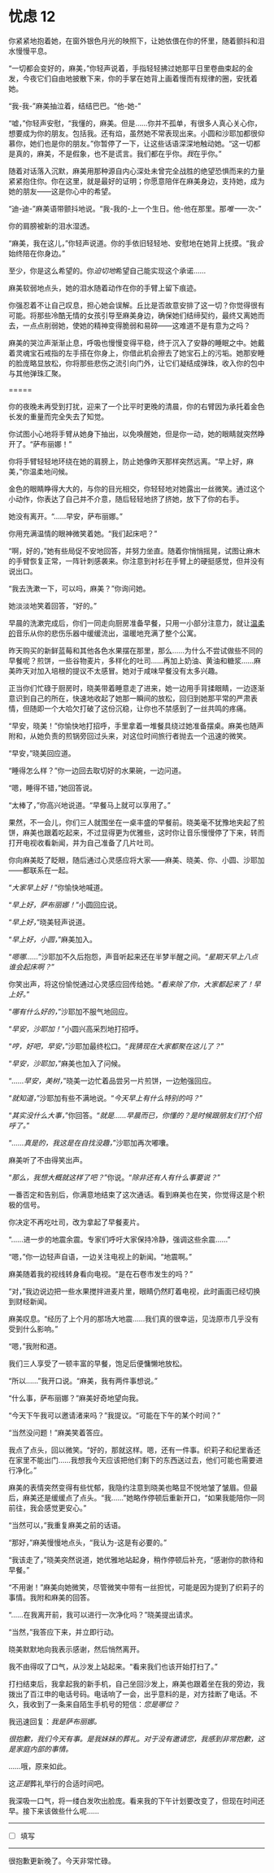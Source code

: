 # 忧虑 12

你紧紧地抱着她，在窗外银色月光的映照下，让她依偎在你的怀里，随着颤抖和泪水慢慢平息。

“一切都会变好的，麻美，”你轻声说着，手指轻轻拂过她那平日里卷曲束起的金发，今夜它们自由地披散下来，你的手掌在她背上画着慢而有规律的圈，安抚着她。

“我-我-”麻美抽泣着，结结巴巴。“他-她-”

“嘘，”你轻声安慰，“我懂的，麻美。但是……你并不孤单，有很多人真心关心你，想要成为你的朋友。包括我。还有焰，虽然她不常表现出来。小圆和沙耶加都很仰慕你，她们也是你的朋友。”你暂停了一下，让这些话语深深地触动她。“这一切都是真的，麻美，不是假象，也不是谎言。我们都在乎你。*我*在乎你。”

随着对话落入沉默，麻美用那种源自内心深处未曾完全战胜的绝望恐惧而来的力量紧紧抱住你。你在这里，就是最好的证明；你愿意陪伴在麻美身边，支持她，成为她的朋友——这是你心中的希望。

“迪-迪-”麻美语带颤抖地说。“我-我的-上一个生日。他-他在那里。那*唯一*一次-”

你的肩膀被新的泪水湿透。

“麻美，我在这儿，”你轻声说道。你的手依旧轻轻地、安慰地在她背上抚摸。“我*会*始终陪在你身边。”

至少，你是这么希望的。你*迫切地*希望自己能实现这个承诺……

麻美软弱地点头，她的泪水随着动作在你的手臂上留下痕迹。

你强忍着不让自己叹息，担心她会误解。丘比是否故意安排了这一切？你觉得很有可能。将那些冷酷无情的女孩引导至麻美身边，确保她们结缔契约，最终又离她而去，一点点削弱她，使她的精神变得脆弱和易碎——这难道不是有意为之吗？

麻美的哭泣声渐渐止息，呼吸也慢慢变得平稳，终于沉入了安静的睡眠之中。她戴着灵魂宝石戒指的左手搭在你身上，你借此机会擦去了她宝石上的污垢。她那安睡的脸庞略显放松，你将那些悲伤之流引向门外，让它们凝结成弹珠，收入你的包中与其他弹珠汇聚。

\=====​

你的夜晚未再受到打扰，迎来了一个比平时更晚的清晨，你的右臂因为承托着金色长发的重量而完全失去了知觉。

你试图小心地将手臂从她身下抽出，以免唤醒她，但是你一动，她的眼睛就突然睁开了。“萨布丽娜！”

你将手臂轻轻地环绕在她的肩膀上，防止她像昨天那样突然远离。“早上好，麻美，”你温柔地问候。

金色的眼睛睁得大大的，与你的目光相交，你轻轻地对她露出一丝微笑。通过这个小动作，你表达了自己并不介意，随后轻轻地挤了挤她，放下了你的右手。

她没有离开。“……早安，萨布丽娜。”

你用充满温情的眼神微笑着她。“我们起床吧？”

“啊，好的，”她有些局促不安地回答，并努力坐直。随着你悄悄摇晃，试图让麻木的手臂恢复正常，一阵针刺感袭来。你注意到衬衫在手臂上的硬挺感觉，但并没有说出口。

“我去洗漱一下，可以吗，麻美？”你询问她。

她淡淡地笑着回答，“好的。”

早晨的洗漱完成后，你们一同走向厨房准备早餐，只用一小部分注意力，就让[温柔的](https://www.youtube.com/watch?v=PAu4TajHYLk)音乐从你的悲伤乐器中缓缓流出，温暖地充满了整个公寓。

昨天购买的新鲜蓝莓和其他各色水果摆在那里，那么……为什么不尝试做些不同的早餐呢？煎饼，一些谷物麦片，多样化的吐司……再加上奶油、黄油和糖浆……麻美昨天对加入培根的提议不太感冒。她对于咸味早餐没有太多兴趣。

正当你们忙碌于厨房时，晓美带着睡意走了进来，她一边用手背揉眼睛，一边逐渐意识到自己的所在，快速地收起了她那一瞬间的放松，回归到她那平常的严肃表情，但随即一个大哈欠打破了这份沉稳，让你也不禁感到了一丝共鸣的疼痛。

“早安，晓美！”你愉快地打招呼，手里拿着一堆餐具绕过她准备摆桌。麻美也随声附和，从她负责的煎锅旁回过头来，对这位时间旅行者抛去一个迅速的微笑。

“早安，”晓美回应道。

“睡得怎么样？”你一边回去取切好的水果碗，一边问道。

“嗯，睡得不错，”她回答说。

“太棒了，”你高兴地说道。“早餐马上就可以享用了。”

果然，不一会儿，你们三人就围坐在一桌丰盛的早餐前。晓美毫不犹豫地夹起了煎饼，麻美也跟着吃起来，不过显得更为优雅些，这时你让音乐慢慢停了下来，转而打开电视收看新闻，并为自己准备了几片吐司。

你向麻美眨了眨眼，随后通过心灵感应将大家——麻美、晓美、你、小圆、沙耶加——都联系在一起。

“*大家早上好！*”你愉快地喊道。

“*早上好，萨布丽娜！*”小圆回应说。

“*早上好，*”晓美轻声说道。

“*早上好，小圆，*”麻美加入。

“*嗯哪……*”沙耶加不久后抱怨，声音听起来还在半梦半醒之间。“*星期天早上八点谁会起床啊？*”

你笑出声，将这份愉悦通过心灵感应回传给她。“*看来除了你，大家都起来了！早上好。*”

“*哪有什么好的，*”沙耶加不服气地回应。

“*早安，沙耶加！*”小圆兴高采烈地打招呼。

“*哼，好吧，早安，*”沙耶加最终松口。“*我猜现在大家都聚在这儿了？*”

“*早安，沙耶加，*”麻美也加入了问候。

“*……早安，美树，*”晓美一边忙着品尝另一片煎饼，一边勉强回应。

“*就知道，*”沙耶加有些不满地说。“*今天早上有什么特别的吗？*”

“*其实没什么大事，*”你回答。“*就是……早晨而已，你懂的？是时候跟朋友们打个招呼了。*”

“*……真是的，我这是在自找没趣，*”沙耶加再次嘟囔。

麻美听了不由得笑出声。

“*那么，我想大概就这样了吧？*”你说。“*除非还有人有什么事要说？*”

一番否定和告别后，你满意地结束了这次通话。看到麻美也在笑，你觉得这是个积极的信号。

你决定不再吃吐司，改为拿起了早餐麦片。

“……进一步的地震余震。专家们呼吁大家保持冷静，强调这些余震……”

“嗯，”你一边轻声自语，一边关注电视上的新闻。“地震啊。”

麻美随着我的视线转身看向电视。“是在石卷市发生的吗？”

“对，”我边说边把一些水果搅拌进麦片里，眼睛仍然盯着电视，此时画面已经切换到财经新闻。

麻美叹息。“经历了上个月的那场大地震……我们真的很幸运，见泷原市几乎没有受到什么影响。”

“嗯，”我附和道。

我们三人享受了一顿丰富的早餐，饱足后便慵懒地放松。

“所以……”我开口说。“麻美，我有两件事想说。”

“什么事，萨布丽娜？”麻美好奇地望向我。

“今天下午我可以邀请渚来吗？”我提议。“可能在下午的某个时间？”

“当然没问题！”麻美笑着答应。

我点了点头，回以微笑。“好的，那就这样。嗯，还有一件事。织莉子和纪里香还在家里不能出门……我想我今天应该把他们剩下的东西送过去，他们可能也需要进行净化。”

麻美的表情突然变得有些忧郁，我隐约注意到晓美也略显不悦地皱了皱眉。但最后，麻美还是缓缓点了点头。“我……”她略作停顿后重新开口，“如果我能陪你一同前往，我会感觉更安心。”

“当然可以，”我重复麻美之前的话语。

“那好，”麻美慢慢地点头，“我认为-这是有必要的。”

“我该走了，”晓美突然说道，她优雅地站起身，稍作停顿后补充，“感谢你的款待和早餐。”

“不用谢！”麻美向她微笑，尽管微笑中带有一丝担忧，可能是因为提到了织莉子的事情。我附和麻美的回答。

“……在我离开前，我可以进行一次净化吗？”晓美提出请求。

“当然，”我答应下来，并立即行动。

晓美默默地向我表示感谢，然后悄然离开。

我不由得叹了口气，从沙发上站起来。“看来我们也该开始打扫了。”

打扫结束后，我拿起我的新手机，自己坐回沙发上，麻美也跟着坐在我的旁边，我拨出了百江申的电话号码。电话响了一会，出乎意料的是，对方挂断了电话。不久，我收到了一条来自陌生手机号的短信：*您是哪位？*

我迅速回复：*我是萨布丽娜。*

*很抱歉，我们今天有事。是我妹妹的葬礼。对于没有邀请您，我感到非常抱歉，这是家庭内部的事情。*

……哦，原来如此。

这*正是*葬礼举行的合适时间吧。

我深吸一口气，将一缕白发吹出脸庞。看来我的下午计划要改变了，但现在时间还早。接下来该做些什么呢……

---

- [ ] 填写

---

很抱歉更新晚了。今天非常忙碌。
